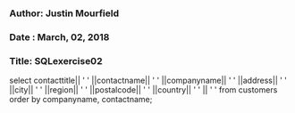 ### Author: Justin Mourfield
### Date : March, 02, 2018
### Title: SQLexercise02
select contacttitle|| ' ' ||contactname|| ' 
' ||companyname|| ' 
' ||address|| ' 
' ||city|| ' ' ||region|| ' ' ||postalcode|| ' ' ||country|| ' 
' || '
' from customers order by companyname, contactname;